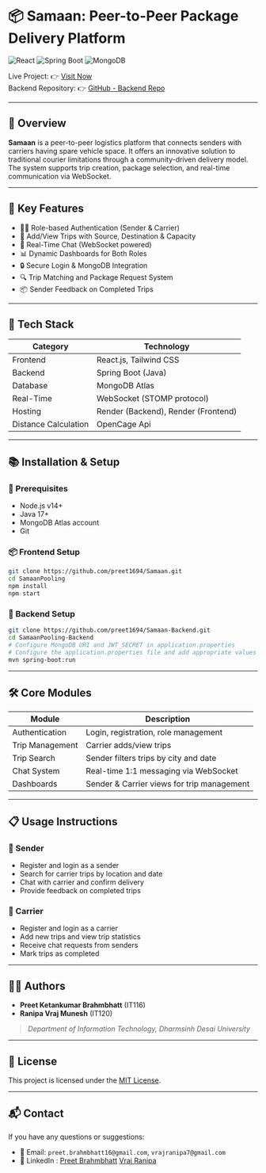 # 📦 Samaan: Peer-to-Peer Package Delivery Platform

![React](https://img.shields.io/badge/frontend-React.js-61dafb?logo=react)
![Spring Boot](https://img.shields.io/badge/backend-Spring%20Boot-6DB33F?logo=springboot)
![MongoDB](https://img.shields.io/badge/database-MongoDB-4EA94B?logo=mongodb)

Live Project: 👉 [Visit Now](https://samaan.onrender.com)  
Backend Repository: 👉 [GitHub - Backend Repo](https://github.com/preet1694/Samaan-Backend)

---

## 🚀 Overview

**Samaan** is a peer-to-peer logistics platform that connects senders with carriers having spare vehicle space. It offers an innovative solution to traditional courier limitations through a community-driven delivery model. The system supports trip creation, package selection, and real-time communication via WebSocket.

---

## 🔑 Key Features

- 🧑‍💼 Role-based Authentication (Sender & Carrier)
- 🚗 Add/View Trips with Source, Destination & Capacity
- 💬 Real-Time Chat (WebSocket powered)
- 📊 Dynamic Dashboards for Both Roles
- 🔒 Secure Login & MongoDB Integration
- 🔍 Trip Matching and Package Request System
- 📦 Sender Feedback on Completed Trips

---

## 🧱 Tech Stack

| Category      | Technology                     |
|---------------|--------------------------------|
| Frontend      | React.js, Tailwind CSS         |
| Backend       | Spring Boot (Java)             |
| Database      | MongoDB Atlas                  |
| Real-Time     | WebSocket (STOMP protocol)     |
| Hosting       | Render (Backend), Render (Frontend) |
| Distance Calculation   | OpenCage Api   |

---

## 📚 Installation & Setup

### 🔧 Prerequisites
- Node.js v14+
- Java 17+
- MongoDB Atlas account
- Git

### 📦 Frontend Setup

```bash
git clone https://github.com/preet1694/Samaan.git
cd SamaanPooling
npm install
npm start
```

### 🔧 Backend Setup

```bash
git clone https://github.com/preet1694/Samaan-Backend.git
cd SamaanPooling-Backend
# Configure MongoDB URI and JWT_SECRET in application.properties
# Configure the application.properties file and add appropriate values
mvn spring-boot:run
```

---

## 🛠️ Core Modules

| Module              | Description                                      |
|---------------------|--------------------------------------------------|
| Authentication      | Login, registration, role management             |
| Trip Management     | Carrier adds/view trips                          |
| Trip Search         | Sender filters trips by city and date            |
| Chat System         | Real-time 1:1 messaging via WebSocket            |
| Dashboards          | Sender & Carrier views for trip management       |

---

## 📋 Usage Instructions

### 👤 Sender
- Register and login as a sender
- Search for carrier trips by location and date
- Chat with carrier and confirm delivery
- Provide feedback on completed trips

### 🚗 Carrier
- Register and login as a carrier
- Add new trips and view trip statistics
- Receive chat requests from senders
- Mark trips as completed

---


## 👨‍🎓 Authors

- **Preet Ketankumar Brahmbhatt** (IT116)  
- **Ranipa Vraj Munesh** (IT120)  
> *Department of Information Technology, Dharmsinh Desai University*

---

## 📄 License

This project is licensed under the [MIT License](LICENSE).

---

## 📬 Contact

If you have any questions or suggestions:

- 📧 Email: `preet.brahmbhatt16@gmail.com`, `vrajranipa7@gmail.com`
- 🔗 LinkedIn : [Preet Brahmbhatt](https://linkedin.com/in/preet-brahmbhatt) [Vraj Ranipa](https://www.linkedin.com/in/vraj-ranipa-3ba173265/)
